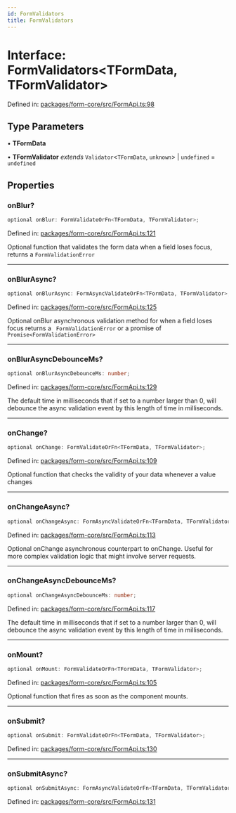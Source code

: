 ```yaml
---
id: FormValidators
title: FormValidators
---
```


# Interface: FormValidators\<TFormData, TFormValidator\>

Defined in: [packages/form-core/src/FormApi.ts:98](https://github.com/TanStack/form/blob/main/packages/form-core/src/FormApi.ts#L98)

## Type Parameters

• **TFormData**

• **TFormValidator** *extends* `Validator`\<`TFormData`, `unknown`\> \| `undefined` = `undefined`

## Properties

### onBlur?

```ts
optional onBlur: FormValidateOrFn<TFormData, TFormValidator>;
```

Defined in: [packages/form-core/src/FormApi.ts:121](https://github.com/TanStack/form/blob/main/packages/form-core/src/FormApi.ts#L121)

Optional function that validates the form data when a field loses focus, returns a `FormValidationError`

***

### onBlurAsync?

```ts
optional onBlurAsync: FormAsyncValidateOrFn<TFormData, TFormValidator>;
```

Defined in: [packages/form-core/src/FormApi.ts:125](https://github.com/TanStack/form/blob/main/packages/form-core/src/FormApi.ts#L125)

Optional onBlur asynchronous validation method for when a field loses focus returns a ` FormValidationError` or a promise of `Promise<FormValidationError>`

***

### onBlurAsyncDebounceMs?

```ts
optional onBlurAsyncDebounceMs: number;
```

Defined in: [packages/form-core/src/FormApi.ts:129](https://github.com/TanStack/form/blob/main/packages/form-core/src/FormApi.ts#L129)

The default time in milliseconds that if set to a number larger than 0, will debounce the async validation event by this length of time in milliseconds.

***

### onChange?

```ts
optional onChange: FormValidateOrFn<TFormData, TFormValidator>;
```

Defined in: [packages/form-core/src/FormApi.ts:109](https://github.com/TanStack/form/blob/main/packages/form-core/src/FormApi.ts#L109)

Optional function that checks the validity of your data whenever a value changes

***

### onChangeAsync?

```ts
optional onChangeAsync: FormAsyncValidateOrFn<TFormData, TFormValidator>;
```

Defined in: [packages/form-core/src/FormApi.ts:113](https://github.com/TanStack/form/blob/main/packages/form-core/src/FormApi.ts#L113)

Optional onChange asynchronous counterpart to onChange. Useful for more complex validation logic that might involve server requests.

***

### onChangeAsyncDebounceMs?

```ts
optional onChangeAsyncDebounceMs: number;
```

Defined in: [packages/form-core/src/FormApi.ts:117](https://github.com/TanStack/form/blob/main/packages/form-core/src/FormApi.ts#L117)

The default time in milliseconds that if set to a number larger than 0, will debounce the async validation event by this length of time in milliseconds.

***

### onMount?

```ts
optional onMount: FormValidateOrFn<TFormData, TFormValidator>;
```

Defined in: [packages/form-core/src/FormApi.ts:105](https://github.com/TanStack/form/blob/main/packages/form-core/src/FormApi.ts#L105)

Optional function that fires as soon as the component mounts.

***

### onSubmit?

```ts
optional onSubmit: FormValidateOrFn<TFormData, TFormValidator>;
```

Defined in: [packages/form-core/src/FormApi.ts:130](https://github.com/TanStack/form/blob/main/packages/form-core/src/FormApi.ts#L130)

***

### onSubmitAsync?

```ts
optional onSubmitAsync: FormAsyncValidateOrFn<TFormData, TFormValidator>;
```

Defined in: [packages/form-core/src/FormApi.ts:131](https://github.com/TanStack/form/blob/main/packages/form-core/src/FormApi.ts#L131)
